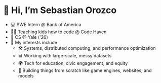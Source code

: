 # 👋 Hi, I’m Sebastian Orozco

- 💻 SWE Intern @ Bank of America
- 🧑‍🏫 Teaching kids how to code @ Code Haven
- 📖 CS @ Yale ('26)
- 🌟 My interests include
    - 🛠️ Systems, distributed computing, and performance optimization
    - 📊 Working with large-scale, messy datasets
    - 🌍 Tech for education, civic engagement, and equity
    - 🧱 Building things from scratch like game engines, websites, and models

